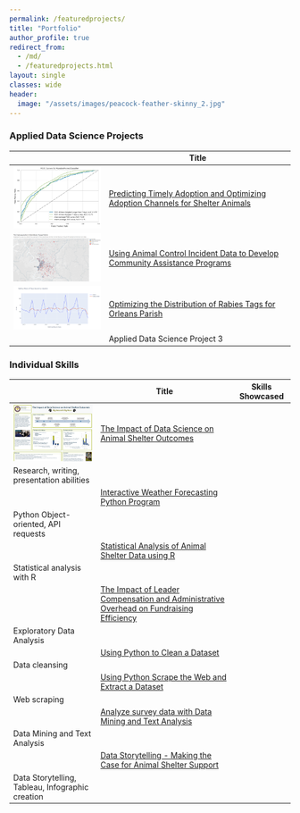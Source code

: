 ```yaml
---
permalink: /featuredprojects/
title: "Portfolio"
author_profile: true
redirect_from: 
  - /md/
  - /featuredprojects.html
layout: single
classes: wide
header:
  image: "/assets/images/peacock-feather-skinny_2.jpg"
---
```


### Applied Data Science Projects

|   | Title | 
|-|-------| 
| <img src="/assets/images/DSC630_thumbnail.png" width="300"> | [Predicting Timely Adoption and Optimizing Adoption Channels for Shelter Animals](https://github.com/RebeccaLewis-DS/dsc630-finalproject.git)	| 
| <img src="/assets/images/DSC680_1_thumbnail.png" width="300"> | [Using Animal Control Incident Data to Develop Community Assistance Programs](https://github.com/RebeccaLewis-DS/dsc680-project1.git)	| 
| <img src="/assets/images/DSC680_2_thumbnail.PNG" width="300"> | [Optimizing the Distribution of Rabies Tags for Orleans Parish](https://github.com/RebeccaLewis-DS/dsc680-project2.git)	| 
| | Applied Data Science Project 3	| 

### Individual Skills

| | Title | Skills Showcased |
|-|-------|-------|
| <img src="/assets/images/DSC500_thumbnail.png" width="300"> | [The Impact of Data Science on Animal Shelter Outcomes](https://github.com/RebeccaLewis-DS/dsc500-finalproject.git)  
Research, writing, presentation abilities | 
| | [Interactive Weather Forecasting Python Program](https://github.com/RebeccaLewis-DS/dsc510-finalproject.git)  
Python Object-oriented, API requests	|
| | [Statistical Analysis of Animal Shelter Data using R](https://github.com/RebeccaLewis-DS/dsc520-finalproject.git)  
Statistical analysis with R	|
| | [The Impact of Leader Compensation and Administrative Overhead on Fundraising Efficiency](https://github.com/RebeccaLewis-DS/dsc530-finalproject.git)  
Exploratory Data Analysis	|
| | [Using Python to Clean a Dataset](https://github.com/RebeccaLewis-DS/dsc540-midtermproject.git)  
Data cleansing	|
| | [Using Python Scrape the Web and Extract a Dataset](https://github.com/RebeccaLewis-DS/dsc540-termproject.git)  
Web scraping	|		
| | [Analyze survey data with Data Mining and Text Analysis](https://github.com/RebeccaLewis-DS/dsc550-finalproject.git)  
Data Mining and Text Analysis	|
| | [Data Storytelling - Making the Case for Animal Shelter Support](https://github.com/RebeccaLewis-DS/dsc640-finalproject.git)  
Data Storytelling, Tableau, Infographic creation	|	
